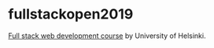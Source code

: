 # fullstackopen2019

[Full stack web development course](https://fullstackopen.com/about/) by University of Helsinki.
